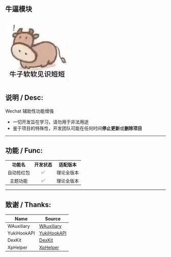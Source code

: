 ## 牛逼模块
  <img src="https://raw.githubusercontent.com/Xposed-Modules-Repo/com.padi.hook.hookqq/main/icon.png" alt="socialify"/>

## 说明 / Desc:

Wechat 辅助性功能增强

- 一切开发旨在学习，请勿用于非法用途
- 鉴于项目的特殊性，开发团队可能在任何时间**停止更新**或**删除项目**

---

## 功能 / Func:

<table>
    <tr>
        <td align="center"><b>功能名</b></td>
        <td align="center"><b>开发状态</b></td>
        <td align="center"><b>适配版本</b></td>
    </tr>
    <tr>
        <td align="center">自动抢红包</td>
        <td align="center">✅</td>
        <td align="center">理论全版本</td>
    </tr>
      <tr>
        <td align="center">主题功能</td>
        <td align="center">✅</td>
        <td align="center">理论全版本</td>
    </tr>
  
</table>

---

## 致谢 / Thanks:

| Name        | Source                                                    |
| ----------- | --------------------------------------------------------- |
| WAuxiliary | [WAuxiliary](https://github.com/HdShare/WAuxiliary_Public) |
| YukiHookAPI | [YukiHookAPI](https://github.com/HighCapable/YukiHookAPI) |
| DexKit      | [DexKit](https://github.com/LuckyPray/DexKit)             |
| XpHelper    | [XpHelper](https://github.com/suzhelan/XPHelper)        |
